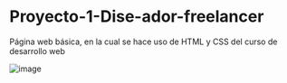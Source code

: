 # Proyecto-1-Dise-ador-freelancer
Página web básica, en la cual se hace uso de HTML y CSS del curso de desarrollo web


![image](https://user-images.githubusercontent.com/107152387/222974325-be7f997b-b378-4ca4-bf49-8e29935ae767.png)
